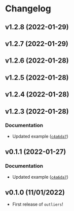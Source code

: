 # Changelog

<!--next-version-placeholder-->

## v1.2.8 (2022-01-29)


## v1.2.7 (2022-01-29)


## v1.2.6 (2022-01-28)


## v1.2.5 (2022-01-28)


## v1.2.4 (2022-01-28)


## v1.2.3 (2022-01-28)
### Documentation
* Updated example ([`c4a6da7`](https://github.com/UBC-MDS/py_outliers_utils/commit/c4a6da750b25c3222551f0e091898a5aa274a53f))

## v0.1.1 (2022-01-27)
### Documentation
* Updated example ([`c4a6da7`](https://github.com/UBC-MDS/py_outliers_utils/commit/c4a6da750b25c3222551f0e091898a5aa274a53f))

## v0.1.0 (11/01/2022)

- First release of `outliers`!